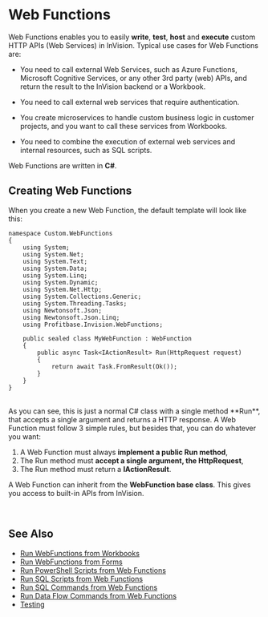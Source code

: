 
# Web Functions

Web Functions enables you to easily **write**, **test**, **host** and **execute** custom HTTP APIs (Web Services) in InVision. Typical use cases for Web Functions are:

- You need to call external Web Services, such as Azure Functions, Microsoft Cognitive Services, or any other 3rd party (web) APIs, and return the result to the InVision backend or a Workbook.

- You need to call external web services that require authentication.

- You create microservices to handle custom business logic in customer projects, and you want to call these services from Workbooks.

- You need to combine the execution of external web services and internal resources, such as SQL scripts.

Web Functions are written in **C#**.
<br/>

 
## Creating Web Functions
 
When you create a new Web Function, the default template will look like this:




    namespace Custom.WebFunctions 
    {   
        using System;  
        using System.Net;  
        using System.Text; 
        using System.Data;
        using System.Linq;
        using System.Dynamic;
        using System.Net.Http;
        using System.Collections.Generic;
        using System.Threading.Tasks;
        using Newtonsoft.Json;
        using Newtonsoft.Json.Linq;
        using Profitbase.Invision.WebFunctions; 

        public sealed class MyWebFunction : WebFunction
        {
            public async Task<IActionResult> Run(HttpRequest request)
            { 
                return await Task.FromResult(Ok()); 
            }
        }
    }

<br/>
As you can see, this is just a normal C# class with a single method **Run**, that accepts a single argument and returns a HTTP response. A Web Function must follow 3 simple rules, but besides that, you can do whatever you want: 


1. A Web Function must always **implement a public Run method**,
2. The Run method must **accept a single argument, the HttpRequest**,
3. The Run method must return a **IActionResult**.

A Web Function can inherit from the **WebFunction base class**. This gives you access to built-in APIs from InVision.

<br/> 






## See Also

- [Run WebFunctions from Workbooks](webfunctions/calling.md)
- [Run WebFunctions from Forms](webfunctions/run-from-forms.md)
- [Run PowerShell Scripts from Web Functions](webfunctions/runsqlscripts.md)
- [Run SQL Scripts from Web Functions](webfunctions/runsqlscripts.md)
- [Run SQL Commands from Web Functions](webfunctions/usesqlcommands.md)
- [Run Data Flow Commands from Web Functions](webfunctions/rundfcommands.md)
- [Testing](webfunctions/testing.md)
